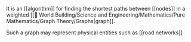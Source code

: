 It is an [[algorithm]] for finding the shortest paths between [[nodes]] in a weighted [[🔮 World Building/Science and Engineering/Mathematics/Pure Mathematics/Graph Theory/Graphs|graph]].

Such a graph may represent physical entities such as [[road networks]]